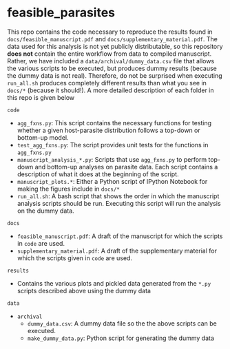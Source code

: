 # feasible_parasites

This repo contains the code necessary to reproduce the results found in `docs/feasible_manuscript.pdf` and `docs/supplementary_material.pdf`.  The data used for this analysis is not yet publicly distributable, so this repository **does not** contain the entire workflow from data to compiled manuscript. Rather, we have included a `data/archival/dummy_data.csv` file that allows the various scripts to be executed, but produces dummy results (because the dummy data is not real).  Therefore, do not be surprised when executing `run_all.sh` produces completely different results than what you see in `docs/*` (because it should!). A more detailed description of each folder in this repo is given below

`code`

- `agg_fxns.py`: This script contains the necessary functions for testing whether a given host-parasite distribution follows a top-down or bottom-up model.
- `test_agg_fxns.py`: The script provides unit tests for the functions in `agg_fxns.py`
- `manuscript_analysis_*.py`: Scripts that use `agg_fxns.py` to perform top-down and bottom-up analyses on parasite data. Each script contains a description of what it does at the beginning of the script.
- `manuscript_plots.*`: Either a Python script of IPython Notebook for making the figures include in `docs/*`
- `run_all.sh`: A bash script that shows the order in which the manuscript analysis scripts should be run. Executing this script will run the analysis on the dummy data. 

`docs`

- `feasible_manuscript.pdf`: A draft of the manuscript for which the scripts in `code` are used.
- `supplementary_material.pdf`: A draft of the supplementary material for which the scripts given in `code` are used.

`results`

  - Contains the various plots and pickled data generated from the `*.py` scripts described above using the dummy data

`data`

- `archival`
  - `dummy_data.csv`: A dummy data file so the the above scripts can be executed.
  - `make_dummy_data.py`: Python script for generating the dummy data

